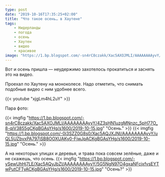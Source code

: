 ```yaml
---
type: post
date: "2019-10-16T17:35:25+02:00"
title: "Что такое осень… в Хаутене"
tags:
    - Нидерланды
    - погода
    - осень
    - Хаутен
    - видео
    - красивое
image: "https://1.bp.blogspot.com/-sn4rC8czakk/Xac5AXOJMLI/AAAAAAAAyvY/4Z3sHN1uzgMNnzc_5pH77O_8-qjV3855gCKgBGAsYHg/s1600/2019-10-15.jpg"
---
```


Вот и осень пришла — неудержимо захотелось прокатиться и заснять это на видео.

<!--more-->

Проехал по Хаутену на моноколесе. Надо отметить, что снимать подобные видео с ним удобнее всего.

{{< youtube "xjgLm4hL2uY" >}}

Пара фото:

{{< imgfig "https://1.bp.blogspot.com/-sn4rC8czakk/Xac5AXOJMLI/AAAAAAAAyvY/4Z3sHN1uzgMNnzc_5pH77O_8-qjV3855gCKgBGAsYHg/s1600/2019-10-15.jpg" "Осень." >}}
{{< imgfig "https://1.bp.blogspot.com/-0i3SZZ0G8s0/Xac5AQJXJNI/AAAAAAAAyvY/uQL5UZbvxPA797jSB8OOXUAKy0-FjwJpACKgBGAsYHg/s1600/2019-10-15.jpg" "Осень." >}}

А на некоторых улицах и деревья, и трава пока совсем зелёные, даже и не скажешь, что осень.
{{< imgfig "https://1.bp.blogspot.com/-ySewUhHj7LE/Xac5AQyJbZI/AAAAAAAAyvY/5G5NgN97O4gxaNFcjxfvsEYTwPutCFTyACKgBGAsYHg/s1600/2019-10-15.jpg" "Осень?" >}}

